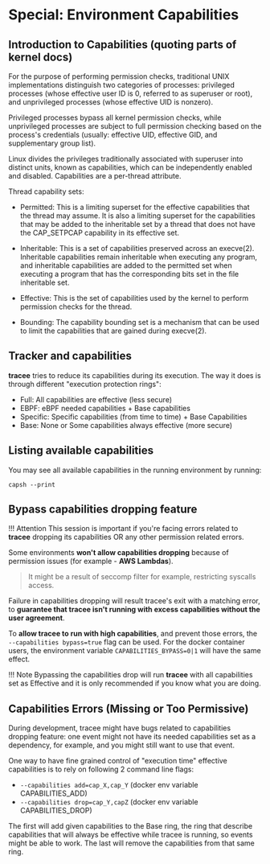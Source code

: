 # Special: Environment Capabilities

## Introduction to Capabilities (quoting parts of kernel docs)

For the purpose of performing permission checks, traditional UNIX
implementations distinguish two categories of processes: privileged processes
(whose effective user ID is 0, referred to as superuser or root), and
unprivileged processes (whose effective UID is nonzero).

Privileged processes bypass all kernel permission checks, while unprivileged
processes are subject to full permission checking based on the process's
credentials (usually: effective UID, effective GID, and supplementary group
list).

Linux divides the privileges traditionally associated with superuser into
distinct units, known as capabilities, which can be independently enabled and
disabled. Capabilities are a per-thread attribute.

Thread capability sets:

* Permitted: This is a limiting superset for the effective capabilities that the
thread may assume. It is also a limiting superset for the capabilities that
may be added to the inheritable set by a thread that does not have the
CAP_SETPCAP capability in its effective set.

* Inheritable: This is a set of capabilities preserved across an execve(2).
Inheritable capabilities remain inheritable when executing any program, and
inheritable capabilities are added to the permitted set when executing a
program that has the corresponding bits set in the file inheritable
set.

* Effective: This is the set of capabilities used by the kernel to perform
permission checks for the thread.

* Bounding: The capability bounding set is a mechanism that can be used to limit
the capabilities that are gained during execve(2).

## Tracker and capabilities

**tracee** tries to reduce its capabilities during its execution. The way it
does is through different "execution protection rings":

* Full:     All capabilities are effective (less secure)
* EBPF:     eBPF needed capabilities + Base capabilities
* Specific: Specific capabilities (from time to time) + Base Capabilities
* Base:     None or Some capabilities always effective (more secure)

## Listing available capabilities

You may see all available capabilities in the running environment by running:

```console
capsh --print
```

## Bypass capabilities dropping feature

!!! Attention
    This session is important if you're facing errors related to **tracee**
    dropping its capabilities OR any other permission related errors.

Some environments **won't allow capabilities dropping** because of permission
issues (for example - **AWS Lambdas**).

> It might be a result of seccomp filter for example, restricting syscalls
> access.

Failure in capabilities dropping will result tracee's exit with a matching
error, to **guarantee that tracee isn't running with excess capabilities
without the user agreement**.

To **allow tracee to run with high capabilities**, and prevent those errors, the
`--capabilities bypass=true` flag can be used. For the docker container users,
the environment variable `CAPABILITIES_BYPASS=0|1` will have the same effect.

!!! Note
    Bypassing the capabilities drop will run **tracee** with all capabilities
    set as Effective and it is only recommended if you know what you are doing.

## Capabilities Errors (Missing or Too Permissive)

During development, tracee might have bugs related to capabilities dropping
feature: one event might not have its needed capabilities set as a dependency,
for example, and you might still want to use that event.

One way to have fine grained control of "execution time" effective capabilities
is to rely on following 2 command line flags:

- `--capabilities add=cap_X,cap_Y` (docker env variable CAPABILITIES_ADD)
- `--capabilities drop=cap_Y,capZ` (docker env variable CAPABILITIES_DROP)

The first will add given capabilities to the Base ring, the ring that describe
capabilities that will always be effective while tracee is running, so events
might be able to work. The last will remove the capabilities from that same
ring.
